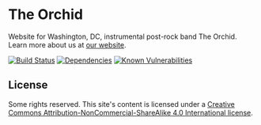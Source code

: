 # The Orchid

Website for Washington, DC, instrumental post-rock band The Orchid. Learn more about us at [our website](https://whoistheorchid.com).

[![Build Status](https://img.shields.io/travis/jgarber623/whoistheorchid.com/master.svg?style=flat-square)](https://travis-ci.org/jgarber623/whoistheorchid.com)
[![Dependencies](https://img.shields.io/depfu/jgarber623/whoistheorchid.com.svg?style=flat-square)](https://depfu.com/github/jgarber623/whoistheorchid.com)
[![Known Vulnerabilities](https://snyk.io/test/github/jgarber623/whoistheorchid.com/badge.svg?style=flat-square)](https://snyk.io/test/github/jgarber623/whoistheorchid.com)

## License

Some rights reserved. This site's content is licensed under a [Creative Commons Attribution-NonCommercial-ShareAlike 4.0 International license](http://creativecommons.org/licenses/by-nc-sa/4.0/).
